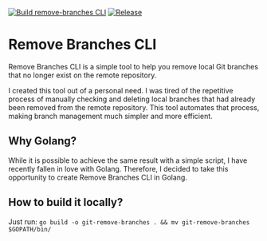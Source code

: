 [![Build remove-branches CLI](https://github.com/lukaszgasior/remove-branches/actions/workflows/build.yml/badge.svg)](https://github.com/lukaszgasior/remove-branches/actions/workflows/build.yml)
[![Release](https://github.com/lukaszgasior/remove-branches/actions/workflows/release.yml/badge.svg)](https://github.com/lukaszgasior/remove-branches/actions/workflows/release.yml)

# Remove Branches CLI

Remove Branches CLI is a simple tool to help you remove local Git branches that no longer exist on the remote repository. 

I created this tool out of a personal need. I was tired of the repetitive process of manually checking and deleting local branches that had already been removed from the remote repository. 
This tool automates that process, making branch management much simpler and more efficient.

## Why Golang?

While it is possible to achieve the same result with a simple script, I have recently fallen in love with Golang.
Therefore, I decided to take this opportunity to create Remove Branches CLI in Golang.

## How to build it locally?

Just run:
`go build -o git-remove-branches . && mv git-remove-branches $GOPATH/bin/`
